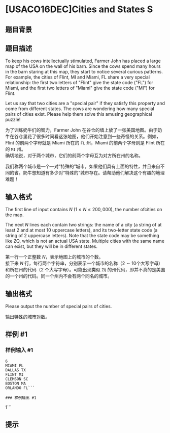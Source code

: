 # [USACO16DEC]Cities and States S

## 题目背景



## 题目描述

To keep his cows intellectually stimulated, Farmer John has placed a large map of the USA on the wall of his barn. Since the cows spend many hours in the barn staring at this map, they start to notice several curious patterns. For example, the cities of Flint, MI and Miami, FL share a very special relationship: the first two letters of "Flint" give the state code ("FL") for Miami, and the first two letters of "Miami" give the state code ("MI") for Flint.

Let us say that two cities are a "special pair" if they satisfy this property and come from different states. The cows are wondering how many special pairs of cities exist. Please help them solve this amusing geographical puzzle!

为了训练奶牛们的智力，Farmer John 在谷仓的墙上放了一张美国地图。由于奶牛在谷仓里花了很多时间看这张地图，他们开始注意到一些奇怪的关系。例如，Flint 的前两个字母就是 Miami 所在的 `FL` 州，Miami 的前两个字母则是 Flint 所在的 `MI` 州。  
确切地说，对于两个城市，它们的前两个字母互为对方所在州的名称。

我们称两个城市是一个一对“特殊的”城市，如果他们具有上面的特性，并且来自不同的省。奶牛想知道有多少对“特殊的”城市存在。请帮助他们解决这个有趣的地理难题！  

## 输入格式

The first line of input contains $N$ ($1 \leq N \leq 200,000$), the number ofcities on the map.


The next $N$ lines each contain two strings: the name of a city (a string of at least 2 and at most 10 uppercase letters), and its two-letter state code (a string of 2 uppercase letters).  Note that the state code may be something like ZQ, which is not an actual USA state.  Multiple cities with the same name can exist, but they will be in different states.

第一行一个正整数 $N$，表示地图上的城市的个数。  
接下来 $N$ 行，每行两个字符串，分别表示一个城市的名称（$2 \sim 10$个大写字母）和所在州的代码（$2$ 个大写字母）。可能出现类似 `ZQ` 的州代码，即并不真的是美国的一个州的代码。同一个州内不会有两个同名的城市。

## 输出格式

Please output the number of special pairs of cities.

输出特殊的城市对数。

## 样例 #1

### 样例输入 #1
```
6
MIAMI FL
DALLAS TX
FLINT MI
CLEMSON SC
BOSTON MA
ORLANDO FL```

### 样例输出 #1

```
1```

## 提示



